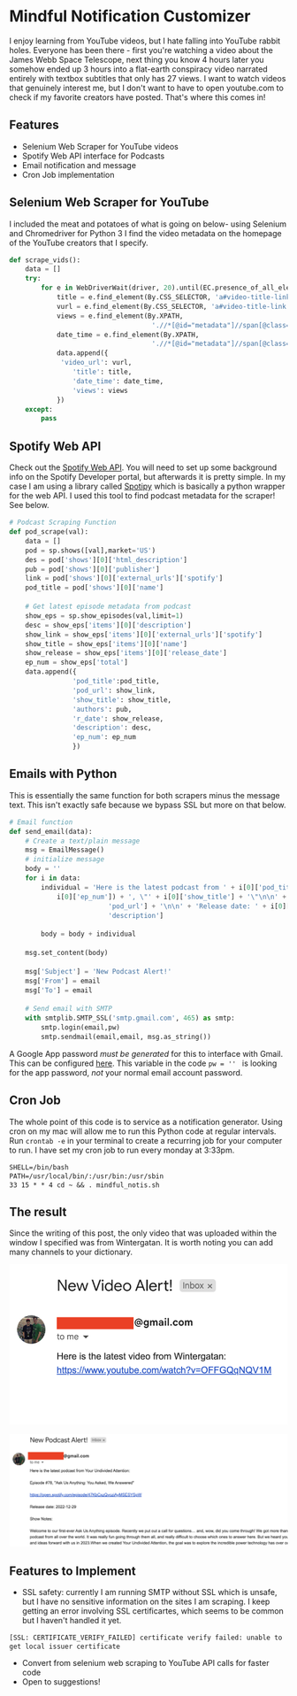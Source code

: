 # Mindful Notification Customizer
I enjoy learning from YouTube videos, but I hate falling into YouTube rabbit holes. Everyone has been there - first you're watching a video about the James Webb Space Telescope, next thing you know 4 hours later you somehow ended up 3 hours into a flat-earth conspiracy video narrated entirely with textbox subtitles that only has 27 views. I want to watch videos that genuinely interest me, but I don't want to have to open youtube.com to check if my favorite creators have posted. That's where this comes in!

## Features 
- Selenium Web Scraper for YouTube videos
- Spotify Web API interface for Podcasts
- Email notification and message
- Cron Job implementation 

## Selenium Web Scraper for YouTube
I included the meat and potatoes of what is going on below- using Selenium and Chromedriver for Python 3 I find the video metadata on the homepage of the YouTube creators that I specify. 

```python
def scrape_vids():
    data = []
    try:
        for e in WebDriverWait(driver, 20).until(EC.presence_of_all_elements_located((By.CSS_SELECTOR, 'div#details'))):
            title = e.find_element(By.CSS_SELECTOR, 'a#video-title-link').get_attribute('title')
            vurl = e.find_element(By.CSS_SELECTOR, 'a#video-title-link').get_attribute('href')
            views = e.find_element(By.XPATH,
                                    './/*[@id="metadata"]//span[@class="inline-metadata-item style-scope ytd-video-meta-block"][1]').text
            date_time = e.find_element(By.XPATH,
                                    './/*[@id="metadata"]//span[@class="inline-metadata-item style-scope ytd-video-meta-block"][2]').text
            data.append({
             'video_url': vurl,
                'title': title,
                'date_time': date_time,
                'views': views
            })
    except:
        pass
```

## Spotify Web API
Check out the [Spotify Web API](https://developer.spotify.com/documentation/web-api/). You will need to set up some background info on the Spotify Developer portal, but afterwards it is pretty simple. In my case I am using a library called [Spotipy](https://spotipy.readthedocs.io/en/2.22.0/) which is basically a python wrapper for the web API. I used this tool to find podcast metadata for the scraper! See below. 
```python
# Podcast Scraping Function
def pod_scrape(val):
    data = []
    pod = sp.shows([val],market='US')
    des = pod['shows'][0]['html_description']
    pub = pod['shows'][0]['publisher']
    link = pod['shows'][0]['external_urls']['spotify']
    pod_title = pod['shows'][0]['name']

    # Get latest episode metadata from podcast
    show_eps = sp.show_episodes(val,limit=1)
    desc = show_eps['items'][0]['description']
    show_link = show_eps['items'][0]['external_urls']['spotify']
    show_title = show_eps['items'][0]['name']
    show_release = show_eps['items'][0]['release_date']
    ep_num = show_eps['total']
    data.append({
                'pod_title':pod_title,
                'pod_url': show_link,
                'show_title': show_title,
                'authors': pub,
                'r_date': show_release,
                'description': desc,
                'ep_num': ep_num
                })
```

## Emails with Python
This is essentially the same function for both scrapers minus the message text. This isn't exactly safe because we bypass SSL but more on that below.
```python
# Email function
def send_email(data):
    # Create a text/plain message
    msg = EmailMessage()
    # initialize message
    body = ''
    for i in data:
        individual = 'Here is the latest podcast from ' + i[0]['pod_title'] + ':\n\n' + 'Episode #' + str(
            i[0]['ep_num']) + ', \"' + i[0]['show_title'] + '\"\n\n' + i[0][
                         'pod_url'] + '\n\n' + 'Release date: ' + i[0]['r_date'] + '\n\n' + 'Show Notes:\n\n' + i[0][
                         'description']

        body = body + individual

    msg.set_content(body)

    msg['Subject'] = 'New Podcast Alert!'
    msg['From'] = email
    msg['To'] = email

    # Send email with SMTP
    with smtplib.SMTP_SSL('smtp.gmail.com', 465) as smtp:
        smtp.login(email,pw)
        smtp.sendmail(email,email, msg.as_string())
```
A Google App password _must be generated_ for this to interface with Gmail. This can be configured [here](https://myaccount.google.com/security?hl=en). This variable in the code ```pw = '' ``` is looking for the app password, _not_ your normal email account password. 

## Cron Job
The whole point of this code is to service as a notification generator. Using cron on my mac will allow me to run this Python code at regular intervals. Run ```crontab -e``` in your terminal to create a recurring job for your computer to run. I have set my cron job to run every monday at 3:33pm. 

```
SHELL=/bin/bash
PATH=/usr/local/bin/:/usr/bin:/usr/sbin
33 15 * * 4 cd ~ && . mindful_notis.sh
```

## The result
Since the writing of this post, the only video that was uploaded within the window I specified was from Wintergatan. It is worth noting you can add many channels to your dictionary.

![](/MindfulNoti.png)

![](/SpotiMind.png)

## Features to Implement
- SSL safety: currently I am running SMTP without SSL which is unsafe, but I have no sensitive information on the sites I am scraping. I keep getting an error involving SSL certificartes, which seems to be common but I haven't handled it yet.
```
[SSL: CERTIFICATE_VERIFY_FAILED] certificate verify failed: unable to get local issuer certificate
```
- Convert from selenium web scraping to YouTube API calls for faster code
- Open to suggestions!
